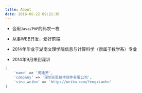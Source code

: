 ```yaml
---
title: About
date: 2016-06-22 09:21:36
---
```


* 会用`Java/PHP`的码农一枚

* 从事WEB开发，爱好前端

* 2014年毕业于湖南文理学院信息与计算科学（隶属于数学系）专业

* 2014年9月来到深圳

```php
[
    'name' => '何逢贤',
    'company' => '深圳乐思技术软件有限公司',
    'sina_weibo' => 'http://weibo.com/fengxianhe'
]
```